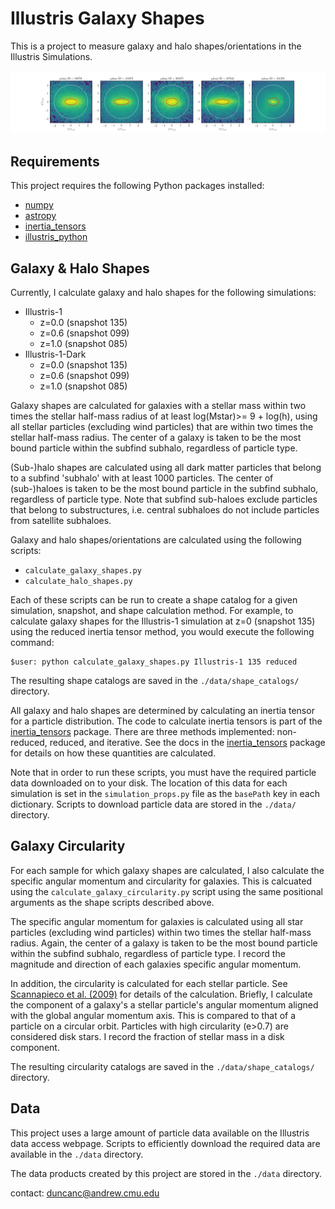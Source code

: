 # Illustris Galaxy Shapes

This is a project to measure galaxy and halo shapes/orientations in the Illustris Simulations.

![](./notebooks/figures/demo_shapes.png)

## Requirements

This project requires the following Python packages installed:

* [numpy](http://www.numpy.org)
* [astropy](http://www.astropy.org)
* [inertia_tensors](https://github.com/duncandc/inertia_tensors/edit/master/README.md)
* [illustris_python](https://bitbucket.org/illustris/illustris_python)


## Galaxy & Halo Shapes

Currently, I calculate galaxy and halo shapes for the following simulations:

* Illustris-1
	* z=0.0 (snapshot 135)
	* z=0.6 (snapshot 099)
	* z=1.0 (snapshot 085)
* Illustris-1-Dark
	* z=0.0 (snapshot 135)
	* z=0.6 (snapshot 099)
	* z=1.0 (snapshot 085)

Galaxy shapes are calculated for galaxies with a stellar mass within two times the stellar half-mass radius of at least log(Mstar)>= 9 + log(h), using all stellar particles (excluding wind particles) that are within two times the stellar half-mass radius.  The center of a galaxy is taken to be the most bound particle within the subfind subhalo, regardless of particle type.

(Sub-)halo shapes are calculated using all dark matter particles that belong to a subfind 'subhalo' with at least 1000 particles.  The center of (sub-)haloes is taken to be the most bound particle in the subfind subhalo, regardless of particle type.  Note that subfind sub-haloes exclude particles that belong to substructures, i.e. central subhaloes do not include particles from satellite subhaloes.  

Galaxy and halo shapes/orientations are calculated using the following scripts:

* `calculate_galaxy_shapes.py`
* `calculate_halo_shapes.py`

Each of these scripts can be run to create a shape catalog for a given simulation, snapshot, and shape calculation method.  For example, to calculate galaxy shapes for the Illustris-1 simulation at z=0 (snapshot 135) using the reduced inertia tensor method, you would execute the following command:

```
$user: python calculate_galaxy_shapes.py Illustris-1 135 reduced
```

The resulting shape catalogs are saved in the `./data/shape_catalogs/` directory.

All galaxy and halo shapes are determined by calculating an inertia tensor for a particle distribution.  The code to calculate inertia tensors is part of the [inertia_tensors](https://github.com/duncandc/inertia_tensors/edit/master/README.md) package.  There are three methods implemented: non-reduced, reduced, and iterative.  See the docs in the [inertia_tensors](https://github.com/duncandc/inertia_tensors/edit/master/README.md) package for details on how these quantities are calculated.

Note that in order to run these scripts, you must have the required particle data downloaded on to your disk.  The location of this data for each simulation is set in the `simulation_props.py` file as the `basePath` key in each dictionary.  Scripts to download particle data are stored in the `./data/` directory.


## Galaxy Circularity

For each sample for which galaxy shapes are calculated, I also calculate the specific angular momentum and circularity for galaxies.  This is calcuated using the `calculate_galaxy_circularity.py` script using the same positional arguments as the shape scripts described above.  

The specific angular momentum for galaxies is calculated using all star particles (excluding wind particles) within two times the stellar half-mass radius.  Again, the center of a galaxy is taken to be the most bound particle within the subfind subhalo, regardless of particle type.  I record the magnitude and direction of each galaxies specific angular momentum.  

In addition, the circularity is calculated for each stellar particle.  See [Scannapieco et al. (2009)](https://arxiv.org/abs/0812.0976) for details of the calculation.  Briefly, I calculate the component of a galaxy's a stellar particle's angular momentum aligned with the global angular momentum axis.  This is compared to that of a particle on a circular orbit.  Particles with high circularity (e>0.7) are considered disk stars.  I record the fraction of stellar mass in a disk component.  

The resulting circularity catalogs are saved in the `./data/shape_catalogs/` directory.  


## Data

This project uses a large amount of particle data available on the Illustris data access webpage.  Scripts to efficiently download the required data are available in the `./data` directory.

The data products created by this project are stored in the `./data` directory. 

contact:
duncanc@andrew.cmu.edu
